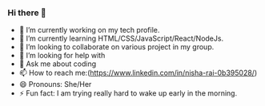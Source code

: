 ### Hi there 👋

- 🔭 I’m currently working on my tech profile.
- 🌱 I’m currently learning HTML/CSS/JavaScript/React/NodeJs.
- 👯 I’m looking to collaborate on various project in my group.
- 🤔 I’m looking for help with 
- 💬 Ask me about coding
- 📫 How to reach me:(https://www.linkedin.com/in/nisha-rai-0b395028/)
- 😄 Pronouns: She/Her
- ⚡ Fun fact: I am trying really hard to wake up early in the morning.


